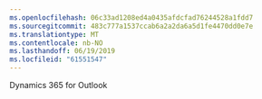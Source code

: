 ```yaml
---
ms.openlocfilehash: 06c33ad1208ed4a0435afdcfad76244528a1fdd7
ms.sourcegitcommit: 483c777a1537ccab6a2a2da6a5d1fe4470dd0e7e
ms.translationtype: MT
ms.contentlocale: nb-NO
ms.lasthandoff: 06/19/2019
ms.locfileid: "61551547"
---
```

Dynamics 365 for Outlook